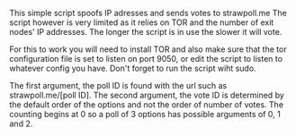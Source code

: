 This simple script spoofs IP adresses and sends votes to strawpoll.me
The script however is very limited as it relies on TOR and the number of exit nodes' IP addresses. The longer the script is in use the slower it will vote.

For this to work you will need to install TOR and also make sure that the tor configuration file is set to listen on port 9050, or edit the script to listen to whatever config you have. Don't forget to run the script wiht sudo.

The first argument, the poll ID is found with the url such as strawpoll.me/[poll ID]. The second argument, the vote ID is determined by the default order of the options and not the order of number of votes. The counting begins at 0 so a poll of 3 options has possible arguments of 0, 1 and 2.
